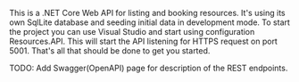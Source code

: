 This is a .NET Core Web API for listing and booking resources. It's using its own SqlLite database and seeding initial data in development mode. 
To start the project you can use Visual Studio and start using configuration Resources.API. This will start the API listening for HTTPS request on port 5001. 
That's all that should be done to get you started.

TODO: Add Swagger(OpenAPI) page for description of the REST endpoints.
